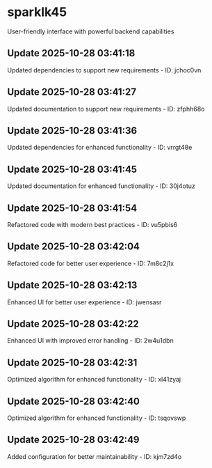 # sparklk45
User-friendly interface with powerful backend capabilities

## Update 2025-10-28 03:41:18
Updated dependencies to support new requirements - ID: jchoc0vn


## Update 2025-10-28 03:41:27
Updated documentation to support new requirements - ID: zfphh68o


## Update 2025-10-28 03:41:36
Updated dependencies for enhanced functionality - ID: vrrgt48e


## Update 2025-10-28 03:41:45
Updated documentation for enhanced functionality - ID: 30j4otuz


## Update 2025-10-28 03:41:54
Refactored code with modern best practices - ID: vu5pbis6


## Update 2025-10-28 03:42:04
Refactored code for better user experience - ID: 7m8c2j1x


## Update 2025-10-28 03:42:13
Enhanced UI for better user experience - ID: jwensasr


## Update 2025-10-28 03:42:22
Enhanced UI with improved error handling - ID: 2w4u1dbn


## Update 2025-10-28 03:42:31
Optimized algorithm for enhanced functionality - ID: xl41zyaj


## Update 2025-10-28 03:42:40
Optimized algorithm for enhanced functionality - ID: tsqovswp


## Update 2025-10-28 03:42:49
Added configuration for better maintainability - ID: kjm7zd4o

